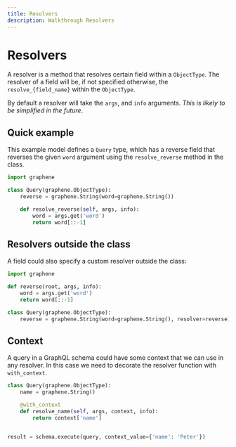 ```yaml
---
title: Resolvers
description: Walkthrough Resolvers
---
```


# Resolvers

A resolver is a method that resolves certain field within a `ObjectType`.
The resolver of a field will be, if not specified otherwise, the `resolve_{field_name}` within the `ObjectType`.

By default a resolver will take the `args`, and `info` arguments.
*This is likely to be simplified in the future*.


## Quick example

This example model defines a `Query` type, which has a reverse field that reverses the given `word`
argument using the `resolve_reverse` method in the class.

```python
import graphene

class Query(graphene.ObjectType):
    reverse = graphene.String(word=graphene.String())

    def resolve_reverse(self, args, info):
        word = args.get('word')
        return word[::-1]
```

## Resolvers outside the class

A field could also specify a custom resolver outside the class:

```python
import graphene

def reverse(root, args, info):
    word = args.get('word')
    return word[::-1]

class Query(graphene.ObjectType):
    reverse = graphene.String(word=graphene.String(), resolver=reverse)
```


## Context

A query in a GraphQL schema could have some context that we can use in any resolver.
In this case we need to decorate the resolver function with `with_context`.

```python
class Query(graphene.ObjectType):
    name = graphene.String()

    @with_context
    def resolve_name(self, args, context, info):
        return context['name']


result = schema.execute(query, context_value={'name': 'Peter'})
```
